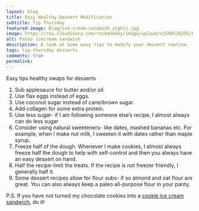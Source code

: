```yaml
---
layout: blog
title: Easy Healthy Dessert Modification
subtitle: Tip Thursday
featured-image: Blog/ice-cream-sandwich_ytghlz.jpg
image: https://res.cloudinary.com/rockmonkey/image/upload/v1598535256/Blog/ice-cream-sandwich_ytghlz.jpg
alt: Paleo icecream sandwich
description: A look at some easy tips to modify your dessert routine.
tags: tip-thursday desserts
comments: true
permalink:
---
```

Easy tips healthy swaps for desserts


1. Sub applesauce for butter and/or oil.
2. Use flax eggs instead of eggs.
3. Use coconut sugar instead of cane/brown sugar.
4. Add collagen for some extra protein.
5. Use less sugar- if I am following someone else’s recipe, I almost always can do less sugar
6. Consider using natural sweeteners- like dates, mashed bananas etc. For example, when I
make nut milk, I sweeten it with dates rather than maple syrup.
7. Freeze half of the dough. Whenever I make cookies, I almost always freeze half the
dough to help with self-control and then you always have an easy dessert on hand.
8. Half the recipe-limit the treats. If the recipe is not freezer friendly, I generally half it.
9. Some dessert recipes allow for flour subs- if so almond and oat flour are great. You can
also always keep a paleo all-purpose flour in your panty.

P.S. If you have not turned my chocolate cookies into a [cookie ice cream sandwich](https://h3withlaura.com/2020/02/28/paleo-chocolate-chip-cookies/), do it!
